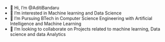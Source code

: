 - 👋 Hi, I’m @AditiBandaru
- 👀 I’m interested in Machine learning and Data Science
- 🌱 I’m Pursuing BTech in Computer Science Engineering with Artificial Intelligence and Machine Learning
- 💞️ I’m looking to collaborate on Projects related to machine learning, Data science and data Analytics


<!---
AditiBandaru/AditiBandaru is a ✨ special ✨ repository because its `README.md` (this file) appears on your GitHub profile.
You can click the Preview link to take a look at your changes.
--->
